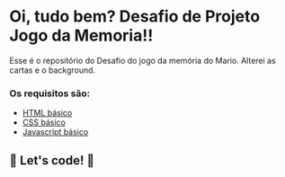 # Oi, tudo bem? Desafio de Projeto Jogo da Memoria!!

Esse é o repositório do Desafio do jogo da memória do Mario.
Alterei as cartas e o background.

### Os requisitos são:

* [HTML básico](https://www.w3schools.com/html/)
* [CSS básico](https://developer.mozilla.org/pt-BR/docs/Web/CSS)
* [Javascript básico](https://developer.mozilla.org/pt-BR/docs/Web/JavaScript)
 


## 🚀 Let's code! 🚀
